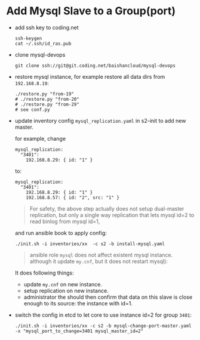 # Add Mysql Slave to a Group(port)

-   add ssh key to coding.net

    ```
    ssh-keygen
    cat ~/.ssh/id_ras.pub
    ```

-   clone mysql-devops

    ```
    git clone ssh://git@git.coding.net/baishancloud/mysql-devops
    ```

-   restore mysql instance, for example restore all data dirs from
    `192.168.8.19`:

    ```
    ./restore.py "from-19"
    # ./restore.py "from-20"
    # ./restore.py "from-29"
    # see conf.py
    ```

-   update inventory config `mysql_replication.yaml` in s2-init to add new master.

    for example, change 
    ```
    mysql_replication:
      "3401":
        192.168.8.29: { id: "1" }
    ```

    to:

    ```
    mysql_replication:
      "3401":
        192.168.8.29: { id: "1" }
        192.168.8.57: { id: "2", src: "1" }
    ```

    >   For safety, the above step actually does not setup dual-master
    >   replication, but only a single way replication that lets mysql id=2 to
    >   read binlog from mysql id=1,

    and run ansible book to apply config:

    ```
    ./init.sh -i inventories/xx  -c s2 -b install-mysql.yaml
    ```

    >   ansible role `mysql` does not affect existent mysql instance.
    >   although it update `my.cnf`, but it does not restart mysql):

    It does following things:

    -   update `my.cnf` on new instance.
    -   setup replication on new instance.
    -   administrator the should then confirm that data on this slave is close
        enough to its source: the instance with id=1.

-   switch the config in etcd to let core to use instance id=2 for group `3401`:

    ```
    ./init.sh -i inventories/xx -c s2 -b mysql-change-port-master.yaml -x "mysql_port_to_change=3401 mysql_master_id=2"
    ```


